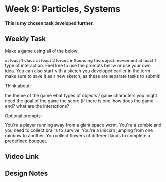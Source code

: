 <h1>Week 9: Particles, Systems</h1>

<h4><b1>This is my chosen task developed further.</b1></h4>

<h2>Weekly Task</h2>
Make a game using all of the below:

at least 1 class
at least 2 forces influencing the object movement
at least 1 type of interaction.
Feel free to use the prompts below or use your own idea. You can also start with a sketch you developed earlier in the term - make sure to save it as a new sketch, as these are separate tasks to submit!

Think about:

the theme of the game what types of objects / game characters you might need the goal of the game the score (if there is one) how does the game end? what are the interactions?

Optional prompts:

You're a player running away from a giant space worm. You're a zombie and you need to collect brains to survive. You're a unicorn jumping from one rainbow to another. You collect flowers of different kinds to complete a predefined bouquet.

<h2>Video Link</h2>

<h2>Design Notes</h2>
